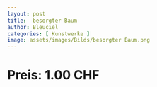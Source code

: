```yaml
---
layout: post
title:  besorgter Baum
author: Bleuciel
categories: [ Kunstwerke ]
image: assets/images/Bilds/besorgter Baum.png
---
```

# Preis: 1.00 CHF
